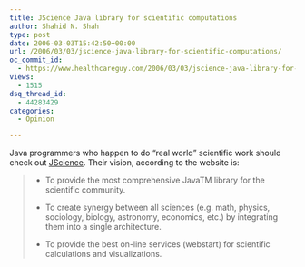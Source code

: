 ```yaml
---
title: JScience Java library for scientific computations
author: Shahid N. Shah
type: post
date: 2006-03-03T15:42:50+00:00
url: /2006/03/03/jscience-java-library-for-scientific-computations/
oc_commit_id:
  - https://www.healthcareguy.com/2006/03/03/jscience-java-library-for-scientific-computations/1478769012
views:
  - 1515
dsq_thread_id:
  - 44283429
categories:
  - Opinion

---
```

Java programmers who happen to do &#8220;real world&#8221; scientific work should check out [JScience][1]. Their vision, according to the website is:

> * To provide the most comprehensive JavaTM library for the scientific community.
> 
> * To create synergy between all sciences (e.g. math, physics, sociology, biology, astronomy, economics, etc.) by integrating them into a single architecture.
> 
> * To provide the best on-line services (webstart) for scientific calculations and visualizations.

 [1]: http://jscience.org/